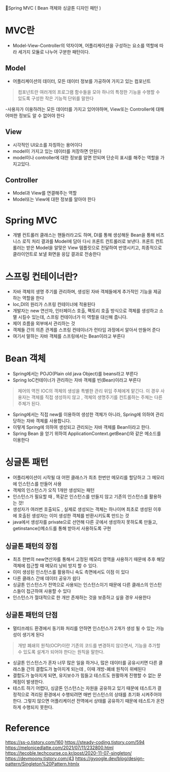 📘Spring MVC ( Bean 객체와 싱글톤 디자인 패턴 )

# MVC란
- Model-View-Controller의 약자이며, 어플리케이션을 구성하는 요소를 역할에 따라 세가지 모듈로 나누어 구분한 패턴이다.

## Model
- 어플리케이션의 데이터, 모든 데이터 정보를 가공하여 가지고 있는 컴포넌트

> 컴포넌트란 여러개의 프로그램 함수들을 모아 하나의 특정한 기능을 수행할 수 있도록 구성한 작은 기능적 단위를 말한다

-사용자가 이용하려는 모든 데이터를 가지고 있어야하며, View또는 Controller에 대해 어떠한 정보도 알 수 없어야 한다

## View
- 시각적인 UI요소를 자칭하는 용어이다
- model이 가지고 있는 데이터를 저장하면 안된다
- model이나 controller에 대한 정보를 알면 안되며 단순히 표시를 해주는 역할을 가지고있다.

## Controller
- Model과 View를 연결해주는 역할
- Model또는 View에 대한 정보를 알아야 한다

# Spring MVC
- 개별 컨트롤러 클래스는 핸들러라고도 하며, DI를 통해 생성해둔 Bean을 통해 비즈니스 로직 처리 결과를 Model에 담아 다시 프론트 컨트롤러로 보낸다. 프론트 컨트롤러는 받은 Model을 알맞은 View 템플릿으로 전달하여 반영시키고, 최종적으로 클라이언트로 보낼 화면을 응답 결과로 전송한다

# 스프링 컨테이너란?
- 자바 객체의 생명 주기를 관리하며, 생성된 자바 객체들에게 추가적인 기능을 제공하는 역할을 한다
- Ioc,DI의 원리가 스프링 컨테이너에 적용된다
- 개발자는 new 연산자, 인터페이스 호출, 팩토리 호출 방식으로 객체를 생성하고 소멸 시킬수 있는데, 스프링 컨테이너가 이 역할을 대신해 줍니다. 
- 제어 흐름을 외부에서 관리하는 것
- 객체들 간의 의존 관계를 스프링 컨테이너가 런타임 과정에서 알아서 만들어 준다
- 여기서 말하는 자바 객체를 스프링에서는 Bean이라고 부른다

# Bean 객체
- Spring에서는 POJO(Plain old java Object)를 beans라고 부른다
- Spring IoC컨테이너가 관리하는 자바 객체를 빈(Bean)이라고 부른다

> 제어의 역전 IOC의 
> 객체의 생성을 특별한 관리 위임 주체에게 맡긴다. 이 경우 사용자는 객체를 직접 생성하지 않고 , 객체의 생명주기를 컨트롤하는 주체는 다른주체가 된다.

- Spring에서는 직접 new를 이용하여 생성한 객체가 아니라, Spring에 의하여 관리당하는 자바 객체를 사용합니다.
- 이렇게 Spring에 의하여 생성되고 관리되는 자바 객체를 Bean이라고 한다.
- Spring Bean 을 얻기 위하여 ApplicationContext.getBean()와 같은 메소드를 이용한다

# 싱글톤 패턴
- 어플리케이션이 시작될 대 어떤 클래스가 최초 한번만 메모리를 할당하고 그 메모리에 인스턴스를 만들어 사용
- 객체의 인스턴스가 오직 1개만 생성되는 패턴 
- 인스턴스가 필요할 때 , 똑같은 인스턴스를 만들지 않고 기존의 인스턴스를 활용하는 것!
- 생성자가 여러번 호출되도 , 실제로 생성되는 객체는 하나이며 최초로 생성된 이후에 호출된 생성자는 이미 생성한 객체를 반환시키도록 만드는 것
- java에서 생성자를 private으로 선언해 다른 곳에서 생성하지 못하도록 만들고, getinstance()메소드를 통해 받아서 사용하도록 구현

## 싱글톤 패턴의 장점
- 최초 한번의 new연산자를 통해서 고정된 메모리 영역을 사용하기 때문에 추후 해당 객체에 접근할 때 메모리 낭비 방지 할 수 있다.
- 이미 생성된 인스턴스를 활용하니 속도 측면에서도 이점 이 있다
- 다른 클래스 간에 데이터 공유가 쉽다
- 싱글톤 인스턴스가 전역으로 사용되는 인스턴스이기 때문에 다른 클래스의 인스턴스들이 접근하여 사용할 수 있다
- 인스턴스가 절대적으로 한 개만 존재하는 것을 보증하고 싶을 경우 사용한다

## 싱글톤 패턴의 단점
- 멀티쓰레드 환경에서 동기화 처리를 안하면 인스턴스가 2개가 생성 될 수 있는 가능성이 생기게 된다

> 개방 폐쇄의 원칙(OCP)이란 기존의 코드를 변경하지 않으면서, 기능을 추가할 수 있도록 설계가 되어야 한다는 원칙을 말한다. 

- 싱글톤 인스턴스가 혼자 너무 많은 일을 하거나, 많은 데이터를 공유시키면 다른 클래스들 간의 결합도가 높아지게 되는데 , 이때 개방-폐쇄 원칙이 위배된다
- 결합도가 높아지게 되면, 유지보수가 힘들고 테스트도 원활하게 진행할 수 없는 문제점이 발생한다.
- 테스트 하기 어렵다, 싱글톤 인스턴스는 자원을 공유하고 있기 때문에 테스트가 결정적으로 격리된 환경에서 수행되려면 매번 인스턴스의 상태를 초기화 시켜주어야 한다. 그렇지 않으면 어플리케이션 전역에서 상태를 공유하기 때문에 테스트가 온전하게 수행되지 못한다.

# Reference
https://ss-o.tistory.com/160
https://steady-coding.tistory.com/594
https://melonicedlatte.com/2021/07/11/232800.html
https://tecoble.techcourse.co.kr/post/2020-11-07-singleton/
https://devmoony.tistory.com/43
https://gyoogle.dev/blog/design-pattern/Singleton%20Pattern.htmlx